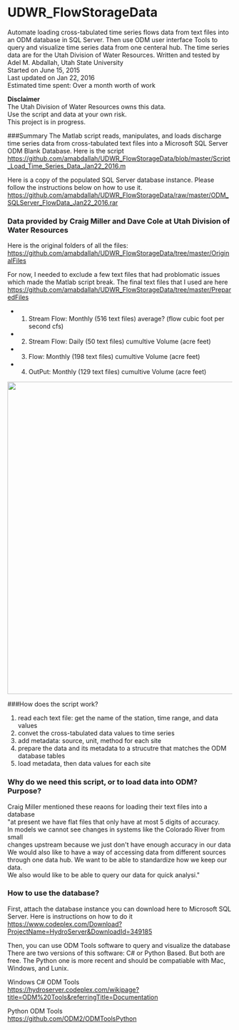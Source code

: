 # UDWR_FlowStorageData
Automate loading cross-tabulated time series flows data from text files into an ODM database in SQL Server. Then use ODM user interface Tools to query and visualize time series data from one centeral hub. The time series data are for the Utah Division of Water Resources. 
Written and tested by Adel M. Abdallah, Utah State University  
Started on June 15, 2015   
Last updated on Jan 22, 2016   
Estimated time spent: Over a month worth of work  

**Disclaimer**   
The Utah Division of Water Resources owns this data.  
Use the script and data at your own risk.   
This project is in progress.   

###Summary
The Matlab script reads, manipulates, and loads discharge time series data from 
cross-tabulated text files into a Microsoft SQL Server ODM Blank Database. Here is the script    
https://github.com/amabdallah/UDWR_FlowStorageData/blob/master/Script_Load_Time_Series_Data_Jan22_2016.m

Here is a copy of the populated SQL Server database instance. Please follow the instructions below on how to use it.      
https://github.com/amabdallah/UDWR_FlowStorageData/raw/master/ODM_SQLServer_FlowData_Jan22_2016.rar

### Data provided by Craig Miller and Dave Cole at Utah Division of Water Resources      
Here is the original folders of all the files:
https://github.com/amabdallah/UDWR_FlowStorageData/tree/master/OriginalFiles    

For now, I needed to exclude a few text files that had problomatic issues which made the Matlab script break. The final text files that I used are here 
https://github.com/amabdallah/UDWR_FlowStorageData/tree/master/PreparedFiles    
* 1. Stream Flow: Monthly (516 text files)   average? (flow cubic foot per second cfs)
* 2. Stream Flow: Daily (50 text files)  cumultive Volume (acre feet)   
* 3. Flow: Monthly (198 text files)  cumultive Volume (acre feet)  
* 4. OutPut: Monthly (129 text files)  cumultive Volume (acre feet)  

<img src="https://github.com/amabdallah/UDWR_FlowStorageData/blob/master/DataLoadingConceptual.JPG" width= "700">     


###How does the script work?
 1. read each text file: get the name of the station, time range, and data values    
 2. convet the cross-tabulated data values to time series   
 3. add metadata: source, unit, method for each site   
 4. prepare the data and its metadata to a strucutre that matches the ODM database tables    
 5. load metadata, then data values for each site   


### Why do we need this script, or to load data into ODM? Purpose?
Craig Miller mentioned these reaons for loading their text files into a database   
"at present we have flat files that only have at most 5 digits of accuracy.   
In models we cannot see changes in systems like the Colorado River from small   
changes upstream because we just don't have enough accuracy in our data    
We would also like to have a way of accessing data from different sources    
through one data hub.  We want to be able to standardize how we keep our data.  
We also would like to be able to query our data for quick analysi."    

### How to use the database?  
First, attach the database instance you can download here to Microsoft SQL Server. Here is instructions on how to do it 
https://www.codeplex.com/Download?ProjectName=HydroServer&DownloadId=349185

Then, you can use ODM Tools software to query and visualize the database   
There are two versions of this software: C# or Python Based. But both are free. The Python one is more recent and should be compatiable with Mac, Windows, and Lunix. 

Windows C# ODM Tools    
https://hydroserver.codeplex.com/wikipage?title=ODM%20Tools&referringTitle=Documentation

Python ODM Tools    
https://github.com/ODM2/ODMToolsPython


